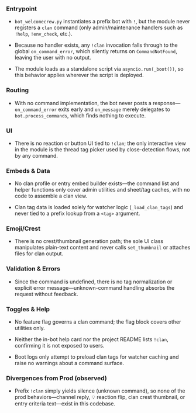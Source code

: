 ### Entrypoint
- `bot_welcomecrew.py` instantiates a prefix bot with `!`, but the module never registers a `clan` command (only admin/maintenance handlers such as `!help`, `!env_check`, etc.).

- Because no handler exists, any `!clan` invocation falls through to the global `on_command_error`, which silently returns on `CommandNotFound`, leaving the user with no output.

- The module loads as a standalone script via `asyncio.run(_boot())`, so this behavior applies wherever the script is deployed.



### Routing
- With no command implementation, the bot never posts a response—`on_command_error` exits early and `on_message` merely delegates to `bot.process_commands`, which finds nothing to execute.



### UI
- There is no reaction or button UI tied to `!clan`; the only interactive view in the module is the thread tag picker used by close-detection flows, not by any command.



### Embeds & Data
- No clan profile or entry embed builder exists—the command list and helper functions only cover admin utilities and sheet/tag caches, with no code to assemble a clan view.

- Clan tag data is loaded solely for watcher logic (`_load_clan_tags`) and never tied to a prefix lookup from a `<tag>` argument.



### Emoji/Crest
- There is no crest/thumbnail generation path; the sole UI class manipulates plain-text content and never calls `set_thumbnail` or attaches files for clan output.



### Validation & Errors
- Since the command is undefined, there is no tag normalization or explicit error message—unknown-command handling absorbs the request without feedback.



### Toggles & Help
- No feature flag governs a clan command; the flag block covers other utilities only.


- Neither the in-bot help card nor the project README lists `!clan`, confirming it is not exposed to users.



- Boot logs only attempt to preload clan tags for watcher caching and raise no warnings about a command surface.



### Divergences from Prod (observed)
- Prefix `!clan` simply yields silence (unknown command), so none of the prod behaviors—channel reply, 💡 reaction flip, clan crest thumbnail, or entry criteria text—exist in this codebase.



